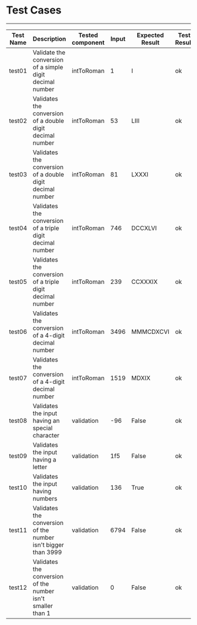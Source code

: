 # Test Cases
___

| Test Name  | Description  | Tested component| Input  | Expected Result  | Test Result  |
|---|---|---|---|---|---|
| test01  | Validate the conversion of a simple digit decimal number |intToRoman | 1  |  I | ok  |
| test02  |  Validates the conversion of a double digit decimal number|intToRoman | 53  | LIII  |  ok |
| test03  | Validates the conversion of a double digit decimal number| intToRoman | 81  | LXXXI | ok  |
| test04  | Validates the conversion of a triple digit decimal number| intToRoman | 746  |  DCCXLVI| ok  |
| test05  |  Validates the conversion of a triple digit decimal number|intToRoman |  239 | CCXXXIX |  ok |
| test06  |  Validates the conversion of a 4-digit decimal number| intToRoman| 3496  | MMMCDXCVI |  ok |
| test07  |  Validates the conversion of a 4-digit decimal number|intToRoman | 1519  | 	MDXIX  |  ok |
| test08  | Validates the input having an special character|validation  | -96  |  False |  ok |
| test09  |  Validates the input having a letter|validation | 1f5  | False  |  ok |
| test10  | Validates the input having numbers| validation | 136  | True  |  ok |
|test11|Validates the conversion of the number isn't bigger than 3999 | validation|6794 | False| ok|
|test12|Validates the conversion of the number isn't smaller than 1 | validation|0 |False |ok |
